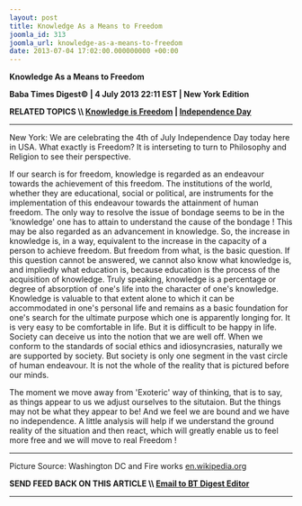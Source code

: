 ```yaml
---
layout: post
title: Knowledge As a Means to Freedom
joomla_id: 313
joomla_url: knowledge-as-a-means-to-freedom
date: 2013-07-04 17:02:00.000000000 +00:00
---
```

 **Knowledge As a Means to Freedom**

**Baba Times Digest© | 4 July 2013 22:11 EST | New York Edition**

**RELATED TOPICS \\\ [Knowledge is Freedom](http://www.swami-krishnananda.org/fest/fest_07.html) | [Independence Day](http://en.wikipedia.org/wiki/Independence_Day_%28United_States%29)**

* * *

New York: We are celebrating the 4th of July Independence Day today here in USA. What exactly is Freedom? It is interseting to turn to Philosophy and Religion to see their perspective.

If our search is for freedom, knowledge is regarded as an endeavour towards the achievement of this freedom. The institutions of the world, whether they are educational, social or political, are instruments for the implementation of this endeavour towards the attainment of human freedom. The only way to resolve the issue of bondage seems to be in the 'knowledge' one has to attain to understand the cause of the bondage ! This may be also regarded as an advancement in knowledge. So, the increase in knowledge is, in a way, equivalent to the increase in the capacity of a person to achieve freedom. But freedom from what, is the basic question. If this question cannot be answered, we cannot also know what knowledge is, and impliedly what education is, because education is the process of the acquisition of knowledge. Truly speaking, knowledge is a percentage or degree of absorption of one's life into the character of one's knowledge. Knowledge is valuable to that extent alone to which it can be accommodated in one's personal life and remains as a basic foundation for one's search for the ultimate purpose which one is apparently longing for. It is very easy to be comfortable in life. But it is difficult to be happy in life. Society can deceive us into the notion that we are well off. When we conform to the standards of social ethics and idiosyncrasies, naturally we are supported by society. But society is only one segment in the vast circle of human endeavour. It is not the whole of the reality that is pictured before our minds.

The moment we move away from 'Exoteric' way of thinking, that is to say, as things appear to us we adjust ourselves to the situtaion. But the things may not be what they appear to be! And we feel we are bound and we have no independence. A little analysis will help if we understand the ground reality of the situation and then react, which will greatly enable us to feel more free and we will move to real Freedom !

* * *

Picture Source: Washington DC and Fire works [en.wikipedia.org](http://en.wikipedia.org/wiki/Independence_Day_%28United_States%29)

**SEND FEED BACK ON THIS ARTICLE \\\ [Email to BT Digest Editor](mailto:thebabatimes@gmail.com)**

* * *



